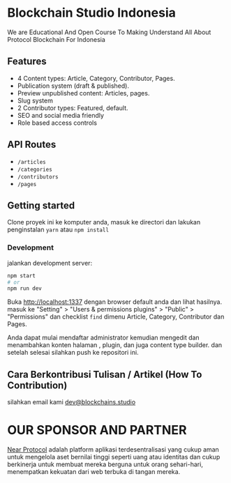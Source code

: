 # Blockchain Studio Indonesia
We are Educational And Open Course To Making Understand All About Protocol Blockchain For Indonesia

## Features

- 4 Content types: Article, Category, Contributor, Pages.
- Publication system (draft & published).
- Preview unpublished content: Articles, pages.
- Slug system
- 2 Contributor types: Featured, default.
- SEO and social media friendly
- Role based access controls

## API Routes

- `/articles`
- `/categories`
- `/contributors`
- `/pages`

## Getting started

Clone proyek ini ke komputer anda, masuk ke directori dan lakukan penginstalan `yarn` atau `npm install`

### Development

jalankan development server:

```bash
npm start
# or
npm run dev
```

Buka [http://localhost:1337](http://localhost:1337) dengan browser default anda dan lihat hasilnya.
masuk ke "Setting" > "Users & permissions plugins" > "Public" > "Permissions" dan checklist `find` dimenu Article, Category, Contributor dan Pages.

Anda dapat mulai mendaftar administrator kemudian mengedit dan menambahkan konten halaman , plugin, dan juga content type builder. dan setelah selesai silahkan push ke repositori ini.

## Cara Berkontribusi Tulisan / Artikel (How To Contribution)
silahkan email kami [dev@blockchains.studio](mailto:dev.blockchain.studio@gmail.com)


# OUR SPONSOR AND PARTNER

[Near Protocol](https://near.org/) adalah platform aplikasi terdesentralisasi yang cukup aman untuk mengelola aset bernilai tinggi seperti uang atau identitas dan cukup berkinerja untuk membuat mereka berguna untuk orang sehari-hari, menempatkan kekuatan dari web terbuka di tangan mereka.
